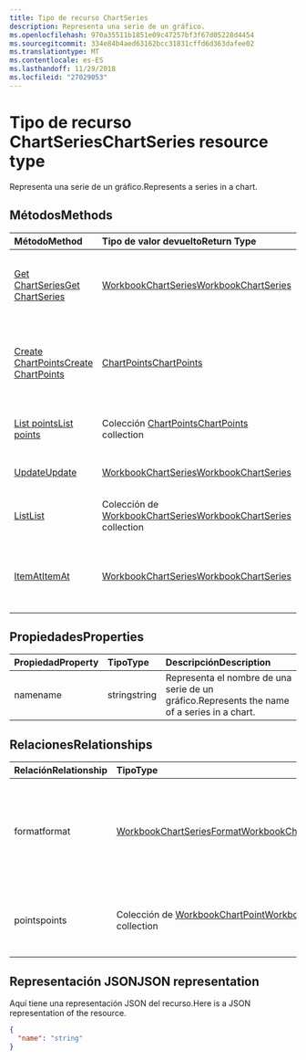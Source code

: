 ```yaml
---
title: Tipo de recurso ChartSeries
description: Representa una serie de un gráfico.
ms.openlocfilehash: 970a35511b1851e09c47257bf3f67d05228d4454
ms.sourcegitcommit: 334e84b4aed63162bcc31831cffd6d363dafee02
ms.translationtype: MT
ms.contentlocale: es-ES
ms.lasthandoff: 11/29/2018
ms.locfileid: "27029053"
---
```

# <a name="chartseries-resource-type"></a><span data-ttu-id="e7970-103">Tipo de recurso ChartSeries</span><span class="sxs-lookup"><span data-stu-id="e7970-103">ChartSeries resource type</span></span>

<span data-ttu-id="e7970-104">Representa una serie de un gráfico.</span><span class="sxs-lookup"><span data-stu-id="e7970-104">Represents a series in a chart.</span></span>


## <a name="methods"></a><span data-ttu-id="e7970-105">Métodos</span><span class="sxs-lookup"><span data-stu-id="e7970-105">Methods</span></span>

| <span data-ttu-id="e7970-106">Método</span><span class="sxs-lookup"><span data-stu-id="e7970-106">Method</span></span>           | <span data-ttu-id="e7970-107">Tipo de valor devuelto</span><span class="sxs-lookup"><span data-stu-id="e7970-107">Return Type</span></span>    |<span data-ttu-id="e7970-108">Descripción</span><span class="sxs-lookup"><span data-stu-id="e7970-108">Description</span></span>|
|:---------------|:--------|:----------|
|[<span data-ttu-id="e7970-109">Get ChartSeries</span><span class="sxs-lookup"><span data-stu-id="e7970-109">Get ChartSeries</span></span>](../api/chartseries-get.md) | [<span data-ttu-id="e7970-110">WorkbookChartSeries</span><span class="sxs-lookup"><span data-stu-id="e7970-110">WorkbookChartSeries</span></span>](chartseries.md) |<span data-ttu-id="e7970-111">Lee las propiedades y relaciones del objeto chartSeries.</span><span class="sxs-lookup"><span data-stu-id="e7970-111">Read properties and relationships of chartSeries object.</span></span>|
|[<span data-ttu-id="e7970-112">Create ChartPoints</span><span class="sxs-lookup"><span data-stu-id="e7970-112">Create ChartPoints</span></span>](../api/chartseries-post-points.md) |[<span data-ttu-id="e7970-113">ChartPoints</span><span class="sxs-lookup"><span data-stu-id="e7970-113">ChartPoints</span></span>](chartpoint.md)| <span data-ttu-id="e7970-114">Crea un nuevo ChartPoints publicándolo en la colección points.</span><span class="sxs-lookup"><span data-stu-id="e7970-114">Create a new ChartPoints by posting to the points collection.</span></span>|
|[<span data-ttu-id="e7970-115">List points</span><span class="sxs-lookup"><span data-stu-id="e7970-115">List points</span></span>](../api/chartseries-list-points.md) |<span data-ttu-id="e7970-116">Colección [ChartPoints](chartpoint.md)</span><span class="sxs-lookup"><span data-stu-id="e7970-116">[ChartPoints](chartpoint.md) collection</span></span>| <span data-ttu-id="e7970-117">Obtiene la colección de objetos ChartPoints.</span><span class="sxs-lookup"><span data-stu-id="e7970-117">Get a ChartPoints object collection.</span></span>|
|[<span data-ttu-id="e7970-118">Update</span><span class="sxs-lookup"><span data-stu-id="e7970-118">Update</span></span>](../api/chartseries-update.md) | [<span data-ttu-id="e7970-119">WorkbookChartSeries</span><span class="sxs-lookup"><span data-stu-id="e7970-119">WorkbookChartSeries</span></span>](chartseries.md) |<span data-ttu-id="e7970-120">Actualiza el objeto ChartSeries.</span><span class="sxs-lookup"><span data-stu-id="e7970-120">Update ChartSeries object.</span></span> |
|[<span data-ttu-id="e7970-121">List</span><span class="sxs-lookup"><span data-stu-id="e7970-121">List</span></span>](../api/chartseries-list.md) | <span data-ttu-id="e7970-122">Colección de [WorkbookChartSeries](chartseries.md)</span><span class="sxs-lookup"><span data-stu-id="e7970-122">[WorkbookChartSeries](chartseries.md) collection</span></span> |<span data-ttu-id="e7970-123">Obtiene la colección de objetos chartSeries.</span><span class="sxs-lookup"><span data-stu-id="e7970-123">Get chartSeries object collection.</span></span> |
|[<span data-ttu-id="e7970-124">ItemAt</span><span class="sxs-lookup"><span data-stu-id="e7970-124">ItemAt</span></span>](../api/chartseriescollection-itemat.md)|[<span data-ttu-id="e7970-125">WorkbookChartSeries</span><span class="sxs-lookup"><span data-stu-id="e7970-125">WorkbookChartSeries</span></span>](chartseries.md)|<span data-ttu-id="e7970-126">Recupera una serie en función de su posición en la colección.</span><span class="sxs-lookup"><span data-stu-id="e7970-126">Retrieves a series based on its position in the collection</span></span>|

## <a name="properties"></a><span data-ttu-id="e7970-127">Propiedades</span><span class="sxs-lookup"><span data-stu-id="e7970-127">Properties</span></span>
| <span data-ttu-id="e7970-128">Propiedad</span><span class="sxs-lookup"><span data-stu-id="e7970-128">Property</span></span>     | <span data-ttu-id="e7970-129">Tipo</span><span class="sxs-lookup"><span data-stu-id="e7970-129">Type</span></span>   |<span data-ttu-id="e7970-130">Descripción</span><span class="sxs-lookup"><span data-stu-id="e7970-130">Description</span></span>|
|:---------------|:--------|:----------|
|<span data-ttu-id="e7970-131">name</span><span class="sxs-lookup"><span data-stu-id="e7970-131">name</span></span>|<span data-ttu-id="e7970-132">string</span><span class="sxs-lookup"><span data-stu-id="e7970-132">string</span></span>|<span data-ttu-id="e7970-133">Representa el nombre de una serie de un gráfico.</span><span class="sxs-lookup"><span data-stu-id="e7970-133">Represents the name of a series in a chart.</span></span>|

## <a name="relationships"></a><span data-ttu-id="e7970-134">Relaciones</span><span class="sxs-lookup"><span data-stu-id="e7970-134">Relationships</span></span>
| <span data-ttu-id="e7970-135">Relación</span><span class="sxs-lookup"><span data-stu-id="e7970-135">Relationship</span></span> | <span data-ttu-id="e7970-136">Tipo</span><span class="sxs-lookup"><span data-stu-id="e7970-136">Type</span></span>   |<span data-ttu-id="e7970-137">Descripción</span><span class="sxs-lookup"><span data-stu-id="e7970-137">Description</span></span>|
|:---------------|:--------|:----------|
|<span data-ttu-id="e7970-138">format</span><span class="sxs-lookup"><span data-stu-id="e7970-138">format</span></span>|[<span data-ttu-id="e7970-139">WorkbookChartSeriesFormat</span><span class="sxs-lookup"><span data-stu-id="e7970-139">WorkbookChartSeriesFormat</span></span>](chartseriesformat.md)|<span data-ttu-id="e7970-p101">Representa el formato de una serie del gráfico, que incluye el formato de relleno y de línea. Solo lectura.</span><span class="sxs-lookup"><span data-stu-id="e7970-p101">Represents the formatting of a chart series, which includes fill and line formatting. Read-only.</span></span>|
|<span data-ttu-id="e7970-142">points</span><span class="sxs-lookup"><span data-stu-id="e7970-142">points</span></span>|<span data-ttu-id="e7970-143">Colección de [WorkbookChartPoint](chartpoint.md)</span><span class="sxs-lookup"><span data-stu-id="e7970-143">[WorkbookChartPoint](chartpoint.md) collection</span></span>|<span data-ttu-id="e7970-p102">Representa una colección de todos los puntos de la serie. Solo lectura.</span><span class="sxs-lookup"><span data-stu-id="e7970-p102">Represents a collection of all points in the series. Read-only.</span></span>|

## <a name="json-representation"></a><span data-ttu-id="e7970-146">Representación JSON</span><span class="sxs-lookup"><span data-stu-id="e7970-146">JSON representation</span></span>

<span data-ttu-id="e7970-147">Aquí tiene una representación JSON del recurso.</span><span class="sxs-lookup"><span data-stu-id="e7970-147">Here is a JSON representation of the resource.</span></span>

<!-- {
  "blockType": "resource",
  "baseType": "microsoft.graph.entity",
  "optionalProperties": [

  ],
  "@odata.type": "microsoft.graph.workbookChartSeries"
}-->

```json
{
  "name": "string"
}

```

<!-- uuid: 8fcb5dbc-d5aa-4681-8e31-b001d5168d79
2015-10-25 14:57:30 UTC -->
<!-- {
  "type": "#page.annotation",
  "description": "ChartSeries resource",
  "keywords": "",
  "section": "documentation",
  "tocPath": ""
}-->